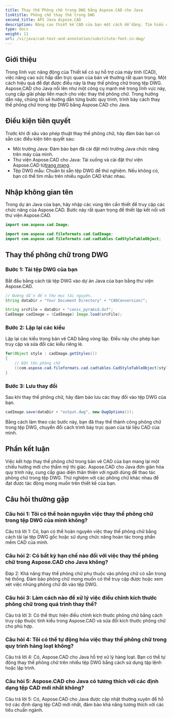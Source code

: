 ```yaml
---
title: Thay thế Phông chữ trong DWG bằng Aspose.CAD cho Java
linktitle: Phông chữ thay thế trong DWG
second_title: API Java Aspose.CAD
description: Nâng cao thiết kế CAD của bạn một cách dễ dàng. Tìm hiểu cách thay thế phông chữ trong tệp DWG bằng Aspose.CAD cho Java. Hướng dẫn từng bước để hoàn thiện hình ảnh.
type: docs
weight: 11
url: /vi/java/cad-text-and-annotation/substitute-font-in-dwg/
---
```

## Giới thiệu

Trong lĩnh vực năng động của Thiết kế có sự hỗ trợ của máy tính (CAD), việc nâng cao sức hấp dẫn trực quan của bản vẽ thường rất quan trọng. Một cách hiệu quả để đạt được điều này là thay thế phông chữ trong tệp DWG. Aspose.CAD cho Java nổi lên như một công cụ mạnh mẽ trong lĩnh vực này, cung cấp giải pháp liền mạch cho việc thay thế phông chữ. Trong hướng dẫn này, chúng tôi sẽ hướng dẫn từng bước quy trình, trình bày cách thay thế phông chữ trong tệp DWG bằng Aspose.CAD cho Java.

## Điều kiện tiên quyết

Trước khi đi sâu vào phép thuật thay thế phông chữ, hãy đảm bảo bạn có sẵn các điều kiện tiên quyết sau:

- Môi trường Java: Đảm bảo bạn đã cài đặt môi trường Java chức năng trên máy của mình.
-  Thư viện Aspose.CAD cho Java: Tải xuống và cài đặt thư viện Aspose.CAD từ[trang mạng](https://releases.aspose.com/cad/java/).
- Tệp DWG mẫu: Chuẩn bị sẵn tệp DWG để thử nghiệm. Nếu không có, bạn có thể tìm mẫu trên nhiều nguồn CAD khác nhau.

## Nhập không gian tên

Trong dự án Java của bạn, hãy nhập các vùng tên cần thiết để truy cập các chức năng của Aspose.CAD. Bước này rất quan trọng để thiết lập kết nối với thư viện Aspose.CAD.

```java
import com.aspose.cad.Image;

import com.aspose.cad.fileformats.cad.CadImage;
import com.aspose.cad.fileformats.cad.cadtables.CadStyleTableObject;
```

## Thay thế phông chữ trong DWG

### Bước 1: Tải tệp DWG của bạn

Bắt đầu bằng cách tải tệp DWG vào dự án Java của bạn bằng thư viện Aspose.CAD.

```java
// Đường dẫn đến thư mục tài nguyên.
String dataDir = "Your Document Directory" + "CADConversion/";

String srcFile = dataDir + "conic_pyramid.dxf";
CadImage cadImage = (CadImage) Image.load(srcFile);
```

### Bước 2: Lặp lại các kiểu

Lặp lại các kiểu trong bản vẽ CAD bằng vòng lặp. Điều này cho phép bạn truy cập và sửa đổi các kiểu riêng lẻ.

```java
for(Object style : cadImage.getStyles())
{
    // Đặt tên phông chữ
    ((com.aspose.cad.fileformats.cad.cadtables.CadStyleTableObject)style).setPrimaryFontName("Arial");
}
```

### Bước 3: Lưu thay đổi

Sau khi thay thế phông chữ, hãy đảm bảo lưu các thay đổi vào tệp DWG của bạn.

```java
cadImage.save(dataDir + "output.dwg", new DwgOptions());
```

Bằng cách làm theo các bước này, bạn đã thay thế thành công phông chữ trong tệp DWG, chuyển đổi cách trình bày trực quan của tài liệu CAD của mình.

## Phần kết luận

Việc kết hợp thay thế phông chữ trong bản vẽ CAD của bạn mang lại một chiều hướng mới cho thẩm mỹ thị giác. Aspose.CAD cho Java đơn giản hóa quy trình này, cung cấp giao diện thân thiện với người dùng để thao tác phông chữ trong tệp DWG. Thử nghiệm với các phông chữ khác nhau để đạt được tác động mong muốn trên thiết kế của bạn.

## Câu hỏi thường gặp

### Câu hỏi 1: Tôi có thể hoàn nguyên việc thay thế phông chữ trong tệp DWG của mình không?

Câu trả lời 1: Có, bạn có thể hoàn nguyên việc thay thế phông chữ bằng cách tải lại tệp DWG gốc hoặc sử dụng chức năng hoàn tác trong phần mềm CAD của mình.

### Câu hỏi 2: Có bất kỳ hạn chế nào đối với việc thay thế phông chữ trong Aspose.CAD cho Java không?

Đáp 2: Khả năng thay thế phông chữ phụ thuộc vào phông chữ có sẵn trong hệ thống. Đảm bảo phông chữ mong muốn có thể truy cập được hoặc xem xét việc nhúng phông chữ đó vào tệp DWG.

### Câu hỏi 3: Làm cách nào để xử lý việc điều chỉnh kích thước phông chữ trong quá trình thay thế?

Câu trả lời 3: Có thể thực hiện điều chỉnh kích thước phông chữ bằng cách truy cập thuộc tính kiểu trong Aspose.CAD và sửa đổi kích thước phông chữ cho phù hợp.

### Câu hỏi 4: Tôi có thể tự động hóa việc thay thế phông chữ trong quy trình hàng loạt không?

Câu trả lời 4: Có, Aspose.CAD cho Java hỗ trợ xử lý hàng loạt. Bạn có thể tự động thay thế phông chữ trên nhiều tệp DWG bằng cách sử dụng tập lệnh hoặc lập trình.

### Câu hỏi 5: Aspose.CAD cho Java có tương thích với các định dạng tệp CAD mới nhất không?

Câu trả lời 5: Có, Aspose.CAD cho Java được cập nhật thường xuyên để hỗ trợ các định dạng tệp CAD mới nhất, đảm bảo khả năng tương thích với các tiêu chuẩn ngành.